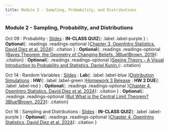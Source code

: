 ```yaml
---
title: Module 2 - Sampling, Probability, and Distributions
---
```


### Module 2 - Sampling, Probability, and Distributions

Oct 09
: Probability
    : [Slides](#)
: **IN-CLASS QUIZ**{: .label .label-purple }
: **Optional**{: .readings .readings-optional }[Chapter 3, OpenIntro Statistics. David Diez et al. 2024](https://leanpub.com/os){: .citation }
: **Optional**{: .readings .readings-optional }[Bayes Theorem, the Geometry of Changing Beliefs. 3Blue1Brown. 2019](https://www.youtube.com/watch?v=HZGCoVF3YvM){: .citation}
: **Optional**{: .readings .readings-optional }[Seeing Theory - A Visual Introduction to Probability and Statistics. Daniel Kunin.](https://charts.upgrad.com/){: .citation}



Oct 14
: Random Variables
  : [Slides](#)
: **Lab**{: .label .label-blue }[Distribution Simulations](#)
: **HW**{: .label .label-green }[Homework 3 Release](#)
: **HW 2 DUE**{: .label .label-red }
: **Optional**{: .readings .readings-optional }[Chapter 4, OpenIntro Statistics. David Diez et al. 2024](https://leanpub.com/os){: .citation }
: **Optional**{: .readings .readings-optional }[But What is the Central Limit Theorem? 3Blue1Brown. 2023](https://www.youtube.com/watch?v=zeJD6dqJ5lo){: .citation}



Oct 16
: Sampling and Distributions
  : [Slides](#)
: **IN-CLASS QUIZ**{: .label .label-purple }
: **Optional**{: .readings .readings-optional }[Chapter 4, OpenIntro Statistics. David Diez et al. 2024](https://leanpub.com/os){: .citation }
